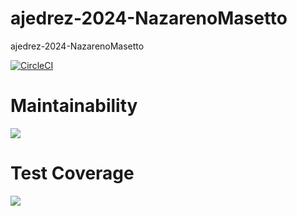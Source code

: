 # ajedrez-2024-NazarenoMasetto

ajedrez-2024-NazarenoMasetto

[![CircleCI](https://dl.circleci.com/status-badge/img/gh/um-computacion-tm/ajedrez-2024-NazarenoMasetto/tree/main.svg?style=svg)](https://dl.circleci.com/status-badge/redirect/gh/um-computacion-tm/ajedrez-2024-NazarenoMasetto/tree/main)

# Maintainability
<a href="https://codeclimate.com/github/um-computacion-tm/ajedrez-2024-NazarenoMasetto/maintainability"><img src="https://api.codeclimate.com/v1/badges/4d8d0b58f8de67c6976f/maintainability" /></a>

# Test Coverage
<a href="https://codeclimate.com/github/um-computacion-tm/ajedrez-2024-NazarenoMasetto/test_coverage"><img src="https://api.codeclimate.com/v1/badges/4d8d0b58f8de67c6976f/test_coverage" /></a>


